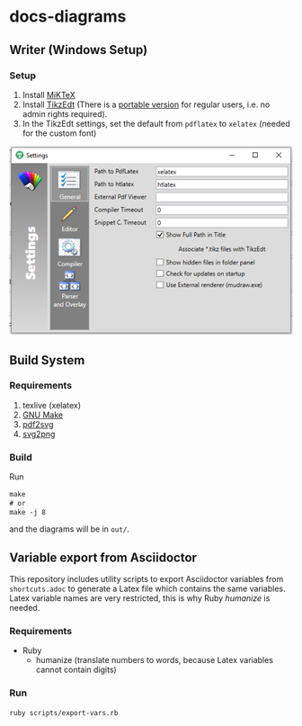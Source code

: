 # docs-diagrams

## Writer (Windows Setup)
### Setup

1. Install [MiKTeX](https://miktex.org/download)
2. Install [TikzEdt](http://tikzedt.org/) (There is a [portable version](https://storage.googleapis.com/google-code-archive-downloads/v2/code.google.com/tikzedt/TikzEdtBeta0_2_3.zip) for regular users, i.e. no admin rights required).
3. In the TikzEdt settings, set the default from `pdflatex` to `xelatex` (needed for the custom font)

![image](assets/settings.png)

## Build System
### Requirements
1. texlive (xelatex)
2. [GNU Make](http://gnuwin32.sourceforge.net/packages/make.htm)
3. [pdf2svg](http://www.cityinthesky.co.uk/opensource/pdf2svg/)
4. [svg2png](https://github.com/domenic/svg2png)
<!-- 3. [cairo](https://www.cairographics.org/): converting Tikz graphics to svg and png -->

### Build
Run
```
make
# or
make -j 8
```
and the diagrams will be in `out/`.

## Variable export from Asciidoctor
This repository includes utility scripts to export Asciidoctor variables from `shortcuts.adoc` to generate a Latex file which contains the same variables.
Latex variable names are very restricted, this is why Ruby *humanize* is needed.

### Requirements
* Ruby
  * humanize (translate numbers to words, because Latex variables cannot contain digits)

### Run
```sh
ruby scripts/export-vars.rb
```
